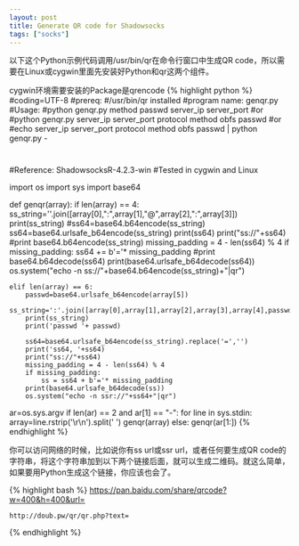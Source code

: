 ```yaml
---
layout: post
title: Generate QR code for Shadowsocks
tags: ["socks"]
---
```


以下这个Python示例代码调用/usr/bin/qr在命令行窗口中生成QR code，所以需要在Linux或cygwin里面先安装好Python和qr这两个组件。

cygwin环境需要安装的Package是qrencode
{% highlight python %}
#coding=UTF-8
#prereq: 
#/usr/bin/qr installed
#program name: genqr.py
#Usage:
#python genqr.py method passwd server_ip server_port
#or
#python genqr.py server_ip server_port protocol method obfs passwd
#or
#echo server_ip server_port protocol method obfs passwd | python genqr.py -
#
#Reference: ShadowsocksR-4.2.3-win
#Tested in cygwin and Linux

import os
import sys
import base64

def genqr(array):
    if len(array) == 4:
        ss_string=''.join([array[0],":",array[1],"@",array[2],":",array[3]])
        print(ss_string)
        #ss64=base64.b64encode(ss_string)
        ss64=base64.urlsafe_b64encode(ss_string)
        print(ss64)
        print("ss://"+ss64)
        #print base64.b64encode(ss_string)
        missing_padding = 4 - len(ss64) % 4
        if missing_padding:
            ss64 += b'='* missing_padding
        #print base64.b64decode(ss64)
        print(base64.urlsafe_b64decode(ss64))
        os.system("echo -n ss://"+base64.b64encode(ss_string)+"|qr")

    elif len(array) == 6:
        passwd=base64.urlsafe_b64encode(array[5])
        ss_string=':'.join([array[0],array[1],array[2],array[3],array[4],passwd]).replace('=','')+'/'
        print(ss_string)
        print('passwd '+ passwd)

        ss64=base64.urlsafe_b64encode(ss_string).replace('=','')
        print('ss64, '+ss64)
        print("ss://"+ss64)
        missing_padding = 4 - len(ss64) % 4
        if missing_padding:
            ss = ss64 + b'='* missing_padding
        print(base64.urlsafe_b64decode(ss))
        os.system("echo -n ssr://"+ss64+"|qr")

ar=os.sys.argv
if len(ar) == 2 and ar[1] == "-":
    for line in sys.stdin:
        array=line.rstrip('\r\n').split(' ')
        genqr(array)
else:
    genqr(ar[1:])
{% endhighlight %}  

你可以访问网络的时候，比如说你有ss url或ssr url，或者任何要生成QR code的字符串，将这个字符串加到以下两个链接后面，就可以生成二维码。就这么简单，如果要用Python生成这个链接，你应该也会了。  

{% highlight bash %} 
    https://pan.baidu.com/share/qrcode?w=400&h=400&url=
    
    http://doub.pw/qr/qr.php?text=
{% endhighlight %}  
